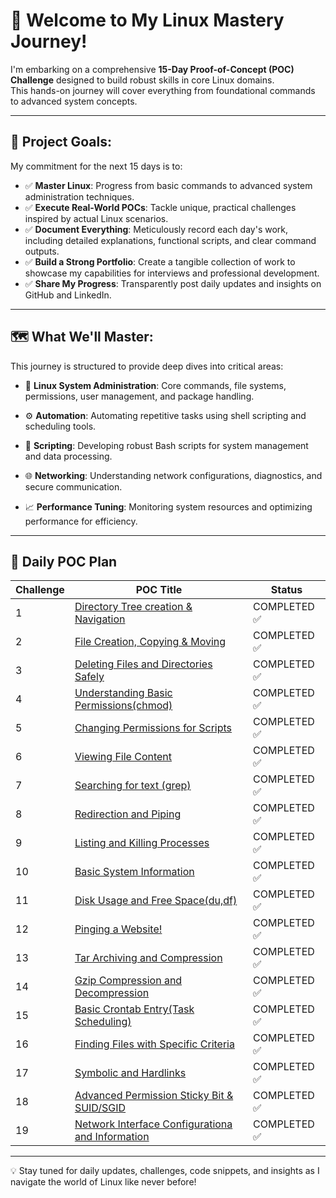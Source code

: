 # 🚀 Welcome to My Linux Mastery Journey!

I'm embarking on a comprehensive **15-Day Proof-of-Concept (POC) Challenge** designed to build robust skills in core Linux domains.  
This hands-on journey will cover everything from foundational commands to advanced system concepts.

---

## 🎯 Project Goals:

My commitment for the next 15 days is to:

- ✅ **Master Linux**: Progress from basic commands to advanced system administration techniques.
- ✅ **Execute Real-World POCs**: Tackle unique, practical challenges inspired by actual Linux scenarios.
- ✅ **Document Everything**: Meticulously record each day's work, including detailed explanations, functional scripts, and clear command outputs.
- ✅ **Build a Strong Portfolio**: Create a tangible collection of work to showcase my capabilities for interviews and professional development.
- ✅ **Share My Progress**: Transparently post daily updates and insights on GitHub and LinkedIn.

---

## 🗺️ What We'll Master:

This journey is structured to provide deep dives into critical areas:

- 🐧 **Linux System Administration**: Core commands, file systems, permissions, user management, and package handling.

- ⚙️ **Automation**: Automating repetitive tasks using shell scripting and scheduling tools.

- 📜 **Scripting**: Developing robust Bash scripts for system management and data processing.

- 🌐 **Networking**: Understanding network configurations, diagnostics, and secure communication.

- 📈 **Performance Tuning**: Monitoring system resources and optimizing performance for efficiency.

---
## 📅 Daily POC Plan



| Challenge |                              POC Title                                                                                                                   | Status               |
|-----------|-----------------------------------------------------------------------------------------------------------------------------------------------------------|---------------------|
| 1         | [Directory Tree creation & Navigation](https://github.com/vasanth-z/LINUX-15-DAYS-CHALLENGE/blob/5625f61f88af3f75a92ab9f42273a59026f72d8d/challenge_1.md) |  COMPLETED ✅       |
| 2         | [File Creation, Copying & Moving](https://github.com/vasanth-z/LINUX-15-DAYS-CHALLENGE/blob/5625f61f88af3f75a92ab9f42273a59026f72d8d/Challenge_2.md)      |  COMPLETED ✅       |
| 3         | [Deleting Files and Directories Safely](https://github.com/vasanth-z/LINUX-15-DAYS-CHALLENGE/blob/d3bef9dd2bb4cbe6d77343cb5e82a4a5afbcb8ff/Challenge_3.md)|  COMPLETED ✅       |
| 4         | [Understanding Basic Permissions(chmod)](https://github.com/vasanth-z/LINUX-15-DAYS-CHALLENGE/blob/d060e636751c922e340bf4bec854dda8612014dc/Challenge_4.md)| COMPLETED ✅       |
| 5         | [Changing Permissions for Scripts](https://github.com/vasanth-z/LINUX-15-DAYS-CHALLENGE/blob/8d17d527c61a2b5af240c5548b06749b06ac6b7b/Challenge_5.md)     |  COMPLETED ✅       |
| 6         | [Viewing File Content](https://github.com/vasanth-z/LINUX-15-DAYS-CHALLENGE/blob/466e3620bad844ae011bfdc4e6cfbffda62a320d/Challenge_6.md)                 |  COMPLETED ✅       |
| 7         | [Searching for text (grep)](https://github.com/vasanth-z/LINUX_CHALLENGES/blob/f1c5abbeae3204903ab1f5c4e36096f5cba004c2/Challenge_7.md)                   |  COMPLETED ✅       |
| 8         | [Redirection and Piping](https://github.com/vasanth-z/LINUX_CHALLENGES/blob/8a3dba974d8992a32563b8f1893e1cf8ba516eea/Challenge_8.md)                      |  COMPLETED ✅       |
| 9         | [Listing and Killing Processes](https://github.com/vasanth-z/LINUX_CHALLENGES/blob/3f9b7778ba715da39da8fe746ab87d069b822503/Challenge_9.md)               |  COMPLETED ✅       |
| 10        | [Basic System Information](https://github.com/vasanth-z/LINUX_CHALLENGES/blob/8328ff523c7db6884d5d750c5a48e3720ac2f288/Challenge_10.md)                   |  COMPLETED ✅       |
| 11        | [Disk Usage and Free Space(du,df)](https://github.com/vasanth-z/LINUX_CHALLENGES/blob/d18b7d51a8244abf5ca7edae1211843a90f612f9/Challenge_11.md)           |  COMPLETED ✅       |
| 12        | [Pinging a Website!](https://github.com/vasanth-z/LINUX_CHALLENGES/blob/491ed42a99b3456387a0f475f619c6a7fd67b0ed/Challenge_12.md)                         |  COMPLETED ✅       |
| 13        | [Tar Archiving and Compression](https://github.com/vasanth-z/LINUX_CHALLENGES/blob/1af85b0e6302523b9b0f3535f02aed9a2ffbdd9b/Challenge_13.md)              |  COMPLETED ✅       |
| 14        | [Gzip Compression and Decompression](https://github.com/vasanth-z/LINUX_CHALLENGES/blob/e62522f459d3903eb5eddcc251bf8bb4f173dbfe/Challenge_14.md)         |  COMPLETED ✅       |
| 15        | [Basic Crontab Entry(Task Scheduling)](https://github.com/vasanth-z/LINUX_CHALLENGES/blob/bdfaef8f3767e682b76ad4698ec2729541a99a35/Challenge_15.md)       |  COMPLETED ✅       |
| 16        | [Finding Files with Specific Criteria](https://github.com/vasanth-z/LINUX_CHALLENGES/blob/543ce20b64e96aa3174ad9c63850641e28d5bf2e/Challenge_16.md)       |  COMPLETED ✅       |
| 17        | [Symbolic and Hardlinks](https://github.com/vasanth-z/LINUX_CHALLENGES/blob/52b14d70a0a0705279eb9634b4af2b64df973799/Challenge_17.md)                     |  COMPLETED ✅       |
| 18        | [Advanced Permission Sticky Bit & SUID/SGID](https://github.com/vasanth-z/LINUX_CHALLENGES/blob/442d6976464bdd4ac573df093abbb773e57f8193/Challenge_18.md) |  COMPLETED ✅       |
| 19        | [Network Interface Configurationa and Information](https://github.com/vasanth-z/LINUX_CHALLENGES/blob/a10ca97b1a20d950453c611e0771fbb1754139b8/Challenge_19.md)|   COMPLETED ✅ |
---


💡 Stay tuned for daily updates, challenges, code snippets, and insights as I navigate the world of Linux like never before!



